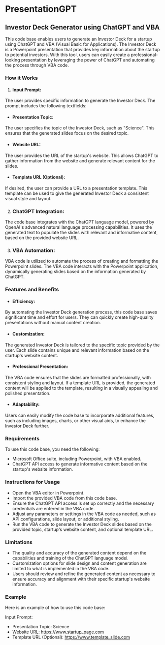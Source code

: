 # PresentationGPT
## Investor Deck Generator using ChatGPT and VBA
This code base enables users to generate an Investor Deck for a startup using ChatGPT and VBA (Visual Basic for Applications). The Investor Deck is a Powerpoint presentation that provides key information about the startup to potential investors. With this tool, users can easily create a professional-looking presentation by leveraging the power of ChatGPT and automating the process through VBA code.

### How it Works
1. #### Input Prompt: 
The user provides specific information to generate the Investor Deck. The prompt includes the following textfields:

* #### Presentation Topic: 
The user specifies the topic of the Investor Deck, such as "Science". This ensures that the generated slides focus on the desired topic.

* #### Website URL: 
The user provides the URL of the startup's website. This allows ChatGPT to gather information from the website and generate relevant content for the slides.

* #### Template URL (Optional): 
If desired, the user can provide a URL to a presentation template. This template can be used to give the generated Investor Deck a consistent visual style and layout.

2. ### ChatGPT Integration: 
The code base integrates with the ChatGPT language model, powered by OpenAI's advanced natural language processing capabilities. It uses the generated text to populate the slides with relevant and informative content, based on the provided website URL.

3. ### VBA Automation: 
VBA code is utilized to automate the process of creating and formatting the Powerpoint slides. The VBA code interacts with the Powerpoint application, dynamically generating slides based on the information generated by ChatGPT.

### Features and Benefits
* #### Efficiency: 
By automating the Investor Deck generation process, this code base saves significant time and effort for users. They can quickly create high-quality presentations without manual content creation.
* #### Customization: 
The generated Investor Deck is tailored to the specific topic provided by the user. Each slide contains unique and relevant information based on the startup's website content.
* #### Professional Presentation: 
The VBA code ensures that the slides are formatted professionally, with consistent styling and layout. If a template URL is provided, the generated content will be applied to the template, resulting in a visually appealing and polished presentation.
* #### Adaptability: 
Users can easily modify the code base to incorporate additional features, such as including images, charts, or other visual aids, to enhance the Investor Deck further.

### Requirements
To use this code base, you need the following:
- Microsoft Office suite, including Powerpoint, with VBA enabled.
- ChatGPT API access to generate informative content based on the startup's website information.
### Instructions for Usage
- Open the VBA editor in Powerpoint.
- Import the provided VBA code from this code base.
- Ensure the ChatGPT API access is set up correctly and the necessary credentials are entered in the VBA code.
- Adjust any parameters or settings in the VBA code as needed, such as API configurations, slide layout, or additional styling.
- Run the VBA code to generate the Investor Deck slides based on the provided topic, startup's website content, and optional template URL.
### Limitations
- The quality and accuracy of the generated content depend on the capabilities and training of the ChatGPT language model.
- Customization options for slide design and content generation are limited to what is implemented in the VBA code.
- Users should review and refine the generated content as necessary to ensure accuracy and alignment with their specific startup's website information.
### Example
Here is an example of how to use this code base:

Input Prompt:

- Presentation Topic: Science
- Website URL: https://www.startup_page.com
- Template URL (Optional): https://www.template_slide.com
